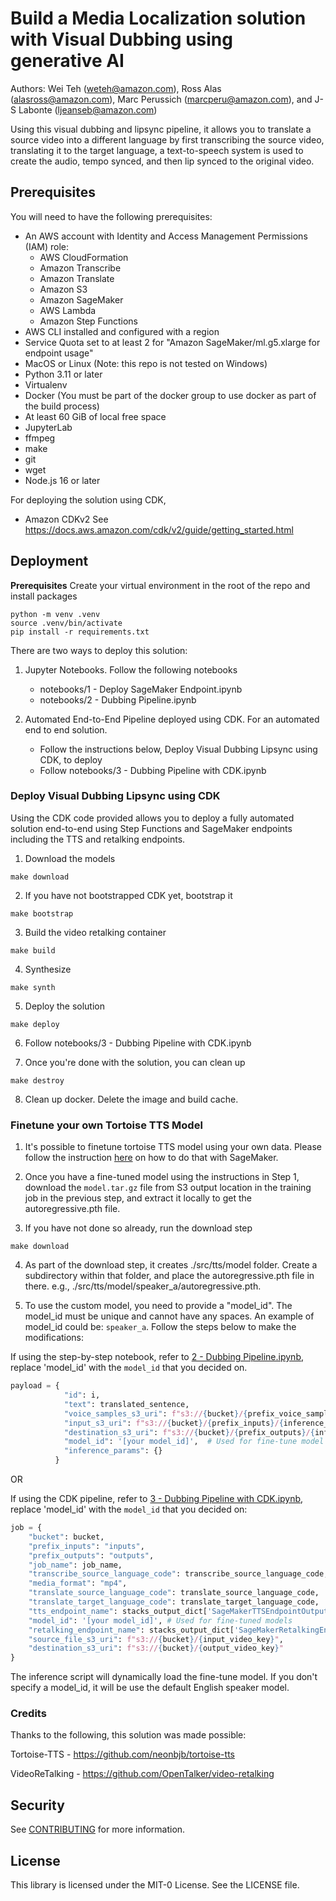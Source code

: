 # Build a Media Localization solution with Visual Dubbing using generative AI

Authors: Wei Teh (weteh@amazon.com), Ross Alas (alasross@amazon.com), Marc Perussich (marcperu@amazon.com),
and J-S Labonte (ljeanseb@amazon.com)

Using this visual dubbing and lipsync pipeline, it allows you to translate a source video
into a different language by first transcribing the source video, translating it to the
target language, a text-to-speech system is used to create the audio, tempo synced,
and then lip synced to the original video.

## Prerequisites

You will need to have the following prerequisites:
* An AWS account with Identity and Access Management Permissions (IAM) role:
    * AWS CloudFormation
    * Amazon Transcribe
    * Amazon Translate
    * Amazon S3
    * Amazon SageMaker
    * AWS Lambda
    * Amazon Step Functions
* AWS CLI installed and configured with a region
* Service Quota set to at least 2 for "Amazon SageMaker/ml.g5.xlarge for endpoint usage"
* MacOS or Linux (Note: this repo is not tested on Windows)
* Python 3.11 or later
* Virtualenv
* Docker (You must be part of the docker group to use docker as part of the build process)
* At least 60 GiB of local free space
* JupyterLab
* ffmpeg
* make
* git
* wget
* Node.js 16 or later

For deploying the solution using CDK, 
* Amazon CDKv2 See https://docs.aws.amazon.com/cdk/v2/guide/getting_started.html

## Deployment

__Prerequisites__
Create your virtual environment in the root of the repo and install packages
```
python -m venv .venv
source .venv/bin/activate
pip install -r requirements.txt
```

There are two ways to deploy this solution:

1) Jupyter Notebooks. Follow the following notebooks
    * notebooks/1 - Deploy SageMaker Endpoint.ipynb
    * notebooks/2 - Dubbing Pipeline.ipynb

2) Automated End-to-End Pipeline deployed using CDK. For an automated end to end solution.
    * Follow the instructions below, Deploy Visual Dubbing Lipsync using CDK, to deploy
    * Follow notebooks/3 - Dubbing Pipeline with CDK.ipynb

### Deploy Visual Dubbing Lipsync using CDK
Using the CDK code provided allows you to deploy a fully automated solution end-to-end using
Step Functions and SageMaker endpoints including the TTS and retalking endpoints.

1. Download the models

```
make download
```

2. If you have not bootstrapped CDK yet, bootstrap it

```
make bootstrap
```

3. Build the video retalking container

```
make build
```

4. Synthesize
```
make synth
```

5. Deploy the solution
```
make deploy
```

6. Follow notebooks/3 - Dubbing Pipeline with CDK.ipynb

7. Once you're done with the solution, you can clean up 
```
make destroy
```
8. Clean up docker. Delete the image and build cache.

### Finetune your own Tortoise TTS Model
1. It's possible to finetune tortoise TTS model using your own data. Please follow the instruction [here](finetune-tts/README.md) on how to do that with SageMaker.

2. Once you have a fine-tuned model using the instructions in Step 1,
download the `model.tar.gz` file from S3 output location in the training job in the previous step, and extract it locally to get the autoregressive.pth file. 

3. If you have not done so already, run the download step
```
make download
```

4. As part of the download step, it creates ./src/tts/model folder.
Create a subdirectory within that folder, and place the autoregressive.pth file
in there. e.g., ./src/tts/model/speaker_a/autoregressive.pth.

1. To use the custom model, you need to provide a "model_id". The model_id must be unique and cannot have any spaces. An example of model_id could be: `speaker_a`. Follow the steps below to make the modifications:

If using the step-by-step notebook,
refer to [2 - Dubbing Pipeline.ipynb](notebooks/2%20-%20Dubbing%20Pipeline.ipynb), replace 'model_id' with the `model_id` that you decided on. 

```python
payload = { 
            "id": i,
            "text": translated_sentence, 
            "voice_samples_s3_uri": f"s3://{bucket}/{prefix_voice_samples}/{s3_reference_voice_folder}",
            "input_s3_uri": f"s3://{bucket}/{prefix_inputs}/{inference_id}/{inference_id}-part-{i}.json",
            "destination_s3_uri": f"s3://{bucket}/{prefix_outputs}/{inference_id}/{i}.wav", 
            "model_id": '[your model_id]',  # Used for fine-tune model use
            "inference_params": {}
          } 
```

OR

If using the CDK pipeline,
refer to [3 - Dubbing Pipeline with CDK.ipynb](notebooks/3%20-%20Dubbing%20Pipeline%20with%20CDK.ipynb), replace 'model_id' with the `model_id` that you decided on:

```python
job = {
    "bucket": bucket,
    "prefix_inputs": "inputs",
    "prefix_outputs": "outputs",
    "job_name": job_name,
    "transcribe_source_language_code": transcribe_source_language_code,
    "media_format": "mp4",
    "translate_source_language_code": translate_source_language_code,
    "translate_target_language_code": translate_target_language_code,
    "tts_endpoint_name": stacks_output_dict['SageMakerTTSEndpointOutput'],
    "model_id": '[your model_id]', # Used for fine-tuned models
    "retalking_endpoint_name": stacks_output_dict['SageMakerRetalkingEndpointOutput'],
    "source_file_s3_uri": f"s3://{bucket}/{input_video_key}",
    "destination_s3_uri": f"s3://{bucket}/{output_video_key}"
}
```

The inference script will dynamically load the fine-tune model. 
If you don't specify a model_id, it will be use the default
English speaker model.

### Credits
Thanks to the following, this solution was made possible:

Tortoise-TTS - https://github.com/neonbjb/tortoise-tts

VideoReTalking - https://github.com/OpenTalker/video-retalking

## Security

See [CONTRIBUTING](CONTRIBUTING.md#security-issue-notifications) for more information.

## License

This library is licensed under the MIT-0 License. See the LICENSE file.
